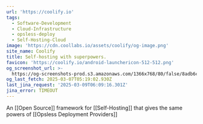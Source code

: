 ```yaml
---
url: 'https://coolify.io'
tags:
  - Software-Development
  - Cloud-Infrastructure
  - opsless-deploy
  - Self-Hosting-Cloud
image: 'https://cdn.coollabs.io/assets/coolify/og-image.png'
site_name: Coolify
title: Self-hosting with superpowers.
favicon: 'https://coolify.io/android-launchericon-512-512.png'
og_screenshot_url: >-
  https://og-screenshots-prod.s3.amazonaws.com/1366x768/80/false/8adb6cd229225f3089022eda32c5ae6c0d5b1a4b17b5b55bfabbb1493a916eb5.jpeg
og_last_fetch: 2025-03-07T05:19:02.930Z
last_jina_request: '2025-03-09T06:09:16.301Z'
jina_error: TIMEOUT
---
```

An [[Open Source]] framework for [[Self-Hosting]] that gives the same powers of [[Opsless Deployment Providers]]
